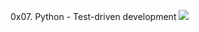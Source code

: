0x07. Python - Test-driven development
<img src="https://s3.amazonaws.com/intranet-projects-files/holbertonschool-higher-level_programming+/246/giphy-4.gif">

